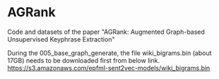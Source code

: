 # AGRank
Code and datasets of the paper "AGRank: Augmented Graph-based Unsupervised Keyphrase Extraction"

During the 005_base_graph_generate, the file wiki_bigrams.bin (about 17GB) needs to be downloaded first from below link.
https://s3.amazonaws.com/epfml-sent2vec-models/wiki_bigrams.bin
